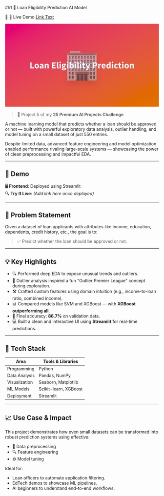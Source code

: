 #h1 🏦 Loan Eligibility Prediction AI Model

🔗 🚀 Live Demo 
[Link Text](20scorepredictorbyzaidnaeem.streamlit.app)


![screenshot](gitimg.png)

> 📍 Project 5 of my **25 Premium AI Projects Challenge**

A machine learning model that predicts whether a loan should be approved or not — built with powerful exploratory data analysis, outlier handling, and model tuning on a small dataset of just 550 entries.

Despite limited data, advanced feature engineering and model optimization enabled performance rivaling large-scale systems — showcasing the power of clean preprocessing and impactful EDA.

---

## 🚀 Demo

🖥️ **Frontend**: Deployed using Streamlit  
🔍 **Try It Live**: *(Add link here once deployed)*

---

## 📌 Problem Statement

Given a dataset of loan applicants with attributes like income, education, dependents, credit history, etc., the goal is to:

> ✅ Predict whether the loan should be approved or not.

---

## 💡 Key Highlights

- 🔍 Performed deep EDA to expose unusual trends and outliers.
- 🏏 Outlier analysis inspired a fun "Outlier Premier League" concept during exploration.
- 🛠️ Crafted custom features using domain intuition (e.g., income-to-loan ratio, combined income).
- 📊 Compared models like SVM and XGBoost — with **XGBoost outperforming all**.
- 🌟 Final accuracy: **88.7%** on validation data.
- 💻 Built a clean and interactive UI using **Streamlit** for real-time predictions.

---

## 🧠 Tech Stack

| Area              | Tools & Libraries                         |
|-------------------|-------------------------------------------|
| Programming       | Python                                    |
| Data Analysis     | Pandas, NumPy                             |
| Visualization     | Seaborn, Matplotlib                       |
| ML Models         | Scikit-learn, XGBoost                     |
| Deployment        | Streamlit                                 |

---

## 📈 Use Case & Impact

This project demonstrates how even small datasets can be transformed into robust prediction systems using effective:

- 🔧 Data preprocessing
- 🔍 Feature engineering
- ⚙️ Model tuning

Ideal for:
- Loan officers to automate application filtering.
- EdTech demos to showcase ML pipelines.
- AI beginners to understand end-to-end workflows.
